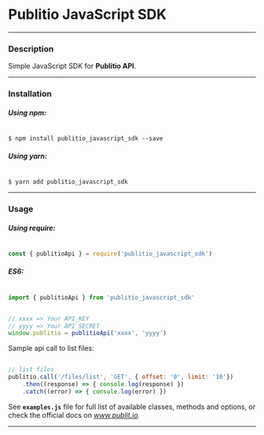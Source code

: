 
# Publitio JavaScript SDK

---
### Description

Simple JavaScript SDK for **Publitio API**.

---

### Installation

##### Using npm:

```shell

$ npm install publitio_javascript_sdk --save

```

##### Using yarn:

```shell

$ yarn add publitio_javascript_sdk

```

---
### Usage

##### Using require:

```javascript

const { publitioApi } = require('publitio_javascript_sdk')

```

##### ES6: 

```javascript

import { publitioApi } from 'publitio_javascript_sdk'

```

```javascript

// xxxx => Your API_KEY
// yyyy => Your API_SECRET
window.publitio = publitioApi('xxxx', 'yyyy')

```

Sample api call to list files: 

```javascript

// list files
publitio.call('/files/list', 'GET', { offset: '0', limit: '10'})
	.then((response) => { console.log(response) })
	.catch((error) => { console.log(error) })

```

See **`examples.js`** file for full list of available classes, methods and options, or check the official docs on *www.publit.io.*

---

